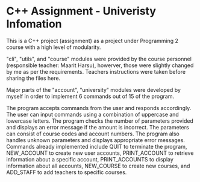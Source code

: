 # C++ Assignment - Univeristy Infomation
This is a C++ project (assignment) as a project under Programming 2 course with a high level of modularity.

"cli", "utils", and "course" modules were provided by the course personnel (responsible teacher: Maarit Harsu), howerver, those were slightly changed by me as per the requirements. Teachers instructions were taken before sharing the files here.

Major parts of the "account", "university" modules were developed by myself in order to implement 6 commands out of 15 of the program.

The program accepts commands from the user and responds accordingly. The user can input commands using a combination of uppercase and lowercase letters. The program checks the number of parameters provided and displays an error message if the amount is incorrect. The parameters can consist of course codes and account numbers. The program also handles unknown parameters and displays appropriate error messages. Commands already implemented include QUIT to terminate the program, NEW_ACCOUNT to create new user accounts, PRINT_ACCOUNT to retrieve information about a specific account, PRINT_ACCOUNTS to display information about all accounts, NEW_COURSE to create new courses, and ADD_STAFF to add teachers to specific courses.
